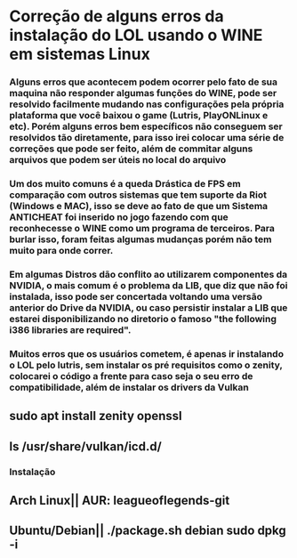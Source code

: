 # <H1> Correção de alguns erros da instalação do LOL usando o WINE em sistemas Linux </h1>

<h3> Alguns erros que acontecem podem ocorrer pelo fato de sua maquina não responder algumas funções do WINE, pode ser resolvido facilmente mudando nas configurações pela própria plataforma que você baixou o game (Lutris, PlayONLinux e etc). Porém alguns erros bem específicos não conseguem ser resolvidos tão diretamente, para isso irei colocar uma série de correções que pode ser feito, além de commitar alguns arquivos que podem ser úteis no local do arquivo </h3>


<h3> Um dos muito comuns é a queda Drástica de FPS em comparação com outros sistemas que tem suporte da Riot (Windows e MAC), isso se deve ao fato de que um Sistema ANTICHEAT foi inserido no jogo fazendo com que reconhecesse o WINE como um programa de terceiros. Para burlar isso, foram feitas algumas mudanças porém não tem muito para onde correr. </h3> 

<h3> Em algumas Distros dão conflito ao utilizarem componentes da NVIDIA, o mais comum é o problema da LIB, que diz que não foi instalada, isso pode ser concertada voltando uma versão anterior do Drive da NVIDIA, ou caso persistir instalar a LIB que estarei disponibilizando no diretorio o famoso "the following i386 libraries are required". </h3>

<h3> Muitos erros que os usuários cometem, é apenas ir instalando o LOL pelo lutris, sem instalar os pré requisitos como o zenity, colocarei o código a frente para caso seja o seu erro de compatibilidade, além de instalar os drivers da Vulkan</h3> 

<h2> sudo apt install zenity openssl </h2>
<h2> ls /usr/share/vulkan/icd.d/ </h2>

<h3> Instalação </h3>
<h2> Arch Linux|| AUR: leagueoflegends-git </h2>
<h2> Ubuntu/Debian|| ./package.sh debian
  sudo dpkg -i <deb_file> </h2>
